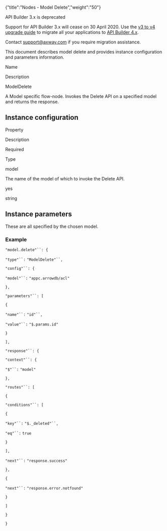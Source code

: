 {"title":"Nodes - Model Delete","weight":"50"}

API Builder 3.x is deprecated

Support for API Builder 3.x will cease on 30 April 2020. Use the [v3 to v4 upgrade guide](https://docs.axway.com/bundle/API_Builder_4x_allOS_en/page/api_builder_v3_to_v4_upgrade_guide.html) to migrate all your applications to [API Builder 4.x](https://docs.axway.com/bundle/API_Builder_4x_allOS_en/page/api_builder_getting_started_guide.html).

Contact [support@axway.com](mailto:support@axway.com) if you require migration assistance.

This document describes model delete and provides instance configuration and parameters information.

Name

Description

ModelDelete

A Model specific flow-node. Invokes the Delete API on a specified model and returns the response.

## Instance configuration

Property

Description

Required

Type

model

The name of the model of which to invoke the Delete API.

yes

string

## Instance parameters

These are all specified by the chosen model.

### Example

`"model.delete"``: {`

`"type"``:` `"ModelDelete"``,`

`"config"``: {`

`"model"``:` `"appc.arrowdb/acl"`

`},`

`"parameters"``: [`

`{`

`"name"``:` `"id"``,`

`"value"``:` `"$.params.id"`

`}`

`],`

`"response"``: {`

`"context"``: {`

`"$"``:` `"model"`

`},`

`"routes"``: [`

`{`

`"conditions"``: [`

`{`

`"key"``:` `"$._deleted"``,`

`"eq"``:` `true`

`}`

`],`

`"next"``:` `"response.success"`

`},`

`{`

`"next"``:` `"response.error.notfound"`

`}`

`]`

`}`

`}`
